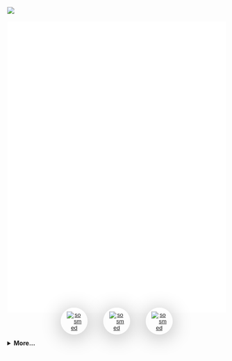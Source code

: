 ![](https://komarev.com/ghpvc/?username=MhinHub)

![](./profile.svg)

<style>
  button {
        position: relative;
        border: none;
        margin: 10px;
        background-color: transparent;
      }
      button a {
        width: 60px;
        height: 60px;
        border-radius: 100px;
        display: flex;
        justify-content: center;
        align-items: center;
        border: 1px solid rgba(255, 255, 255, 0.5);
        border-right: 1px solid rgba(255, 255, 255, 0.2);
        border-bottom: 1px solid rgba(255, 255, 255, 0.2);
        box-shadow: 0 5px 45px rgba(0, 0, 0, 0.3);
        backdrop-filter: blur(2px);
        transition: 0.5s;
        overflow: hidden;
        background-color: rgba(255, 255, 255, 0.1);
      }
      button a:hover {
        transform: translateY(-20px);
      }
      button a::before {
        content: "";
        position: absolute;
        top: 0;
        left: 10;
        width: 50px;
        height: 100%;
        background-color: rgba(255, 255, 255, 0.5);
        transform: skewX(45deg) translateX(150px);
        transition: 0.5s ease;
      }
      button a:hover::before {
        transform: skewX(45deg) translateX(-150px);
      }
      </style>

  <div align="center" style="margin-top: -40px;">
          <button>
            <a
              href="https://www.linkedin.com/in/muhaemin-iskandar"
              target="_blank"
            >
              <img
                src="https://upload.wikimedia.org/wikipedia/commons/8/81/LinkedIn_icon.svg"
                alt="sosmed"
                width="35"
              />
            </a>
          </button>
          <button>
            <a href="https://instagram.com/muhis.me" target="_blank">
              <img
                src="https://upload.wikimedia.org/wikipedia/commons/e/e7/Instagram_logo_2016.svg"
                alt="sosmed"
                width="35"
              />
            </a>
          </button>
          <button>
            <a href="https://t.me/telemuhis" target="_blank">
              <img
                src="https://upload.wikimedia.org/wikipedia/commons/archive/8/82/20150929025725%21Telegram_logo.svg"
                alt="sosmed"
                width="35"
              />
            </a>
          </button>
        </div>

<details><summary style="font-weight: 700;">More...</summary>
<!-- DevCard -->
  <h5 align='center'>DevCard</h5>
  <p align ="center">
  <a href="https://app.daily.dev/emxme"><img src="https://github.com/MhinHub/MhinHub/blob/main/devcard.svg?r=xcs" width="300" alt="Muhaemin Iskandar's DevCard"/></a>
  </p>
  <br>

<h3 align="center"> Stats </h3>
<br>
<p align=center>
  <div align=center>
    <a href="https://github.com/denvercoder1/github-readme-streak-stats" title="Go to Source">
      <img align="left" width=400 src="https://github-readme-streak-stats.herokuapp.com/?user=mhinhub&theme=react&border=61dafb&hide_border=true" alt="mhinhub" />
    </a>
    <a href="https://github.com/anuraghazra/github-readme-stats" title="Go to Source">
      <img align="right" width=400 src="https://github-readme-stats-sigma-five.vercel.app/api?username=mhinhub&show_icons=true&theme=react&border_color=61dafb&hide_border=true" />
    </a>
  </div>
  <br><br><br><br><br><br><br><br><br>
  <div align=center>
    <a href="https://github.com/anuraghazra/github-readme-stats">
      <img width=325 align="center" src="https://github-readme-stats-sigma-five.vercel.app/api/top-langs/?username=mhinhub&hide=c%23,powershell,Mathematica,Ruby,Objective-C,Objective-C%2b%2b,Cuda&title_color=61dafb&text_color=ffffff&icon_color=61dafb&bg_color=20232a&langs_count=8&layout=compact&border_color=61dafb&hide_border=true" />
    </a>
  </div>
  <br>    
</p>


[![MhinHub github activity graph](https://github-readme-activity-graph.vercel.app/graph?username=MhinHub&bg_color=20232A&color=61d9fa&line=61d9fa&point=e6e6e6&area=true&hide_border=true)](https://github.com/ashutosh00710/github-readme-activity-graph)

</details>
